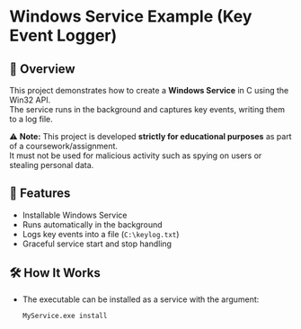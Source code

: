 # Windows Service Example (Key Event Logger)

## 📌 Overview
This project demonstrates how to create a **Windows Service** in C using the Win32 API.  
The service runs in the background and captures key events, writing them to a log file.  

⚠️ **Note:** This project is developed **strictly for educational purposes** as part of a coursework/assignment.  
It must not be used for malicious activity such as spying on users or stealing personal data.  

## 🚀 Features
- Installable Windows Service
- Runs automatically in the background
- Logs key events into a file (`C:\keylog.txt`)
- Graceful service start and stop handling

## 🛠️ How It Works
- The executable can be installed as a service with the argument:
  ```bash
  MyService.exe install

